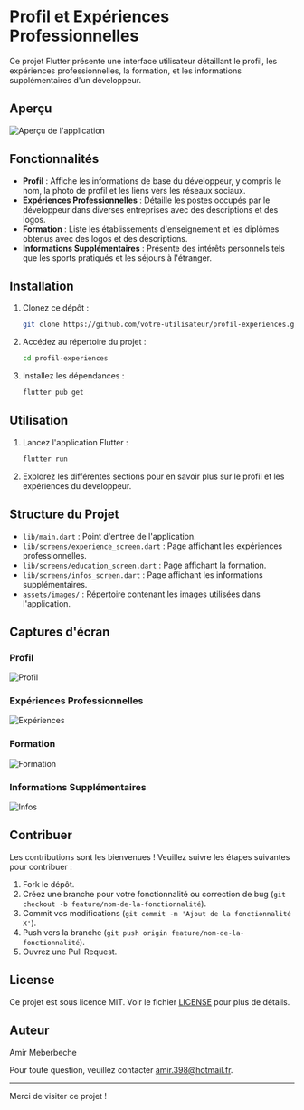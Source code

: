 # Profil et Expériences Professionnelles

Ce projet Flutter présente une interface utilisateur détaillant le profil, les expériences professionnelles, la formation, et les informations supplémentaires d'un développeur.

## Aperçu

![Aperçu de l'application](assets/images/preview.png)

## Fonctionnalités

- **Profil** : Affiche les informations de base du développeur, y compris le nom, la photo de profil et les liens vers les réseaux sociaux.
- **Expériences Professionnelles** : Détaille les postes occupés par le développeur dans diverses entreprises avec des descriptions et des logos.
- **Formation** : Liste les établissements d'enseignement et les diplômes obtenus avec des logos et des descriptions.
- **Informations Supplémentaires** : Présente des intérêts personnels tels que les sports pratiqués et les séjours à l'étranger.

## Installation

1. Clonez ce dépôt :
    ```bash
    git clone https://github.com/votre-utilisateur/profil-experiences.git
    ```
2. Accédez au répertoire du projet :
    ```bash
    cd profil-experiences
    ```
3. Installez les dépendances :
    ```bash
    flutter pub get
    ```

## Utilisation

1. Lancez l'application Flutter :
    ```bash
    flutter run
    ```
2. Explorez les différentes sections pour en savoir plus sur le profil et les expériences du développeur.

## Structure du Projet

- `lib/main.dart` : Point d'entrée de l'application.
- `lib/screens/experience_screen.dart` : Page affichant les expériences professionnelles.
- `lib/screens/education_screen.dart` : Page affichant la formation.
- `lib/screens/infos_screen.dart` : Page affichant les informations supplémentaires.
- `assets/images/` : Répertoire contenant les images utilisées dans l'application.

## Captures d'écran

### Profil
![Profil](assets/images/profile.png)

### Expériences Professionnelles
![Expériences](assets/images/experience.png)

### Formation
![Formation](assets/images/education.png)

### Informations Supplémentaires
![Infos](assets/images/infos.png)

## Contribuer

Les contributions sont les bienvenues ! Veuillez suivre les étapes suivantes pour contribuer :

1. Fork le dépôt.
2. Créez une branche pour votre fonctionnalité ou correction de bug (`git checkout -b feature/nom-de-la-fonctionnalité`).
3. Commit vos modifications (`git commit -m 'Ajout de la fonctionnalité X'`).
4. Push vers la branche (`git push origin feature/nom-de-la-fonctionnalité`).
5. Ouvrez une Pull Request.

## License

Ce projet est sous licence MIT. Voir le fichier [LICENSE](LICENSE) pour plus de détails.

## Auteur

Amir Meberbeche

Pour toute question, veuillez contacter amir.398@hotmail.fr.

---

Merci de visiter ce projet !
